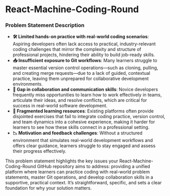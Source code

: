 # React-Machine-Coding-Round

### Problem Statement Description
- **🛠️ Limited hands-on practice with real-world coding scenarios**: Aspiring developers often lack access to practical, industry-relevant coding challenges that mirror the complexity and structure of professional projects, hindering their ability to build job-ready skills.
- **📥 Insufficient exposure to Git workflows**: Many learners struggle to master essential version control operations—such as cloning, pulling, and creating merge requests—due to a lack of guided, contextual practice, leaving them unprepared for collaborative development environments.
- **🤝 Gap in collaboration and communication skills**: Novice developers frequently miss opportunities to learn how to work effectively in teams, articulate their ideas, and resolve conflicts, which are critical for success in real-world software development.
- **🧩 Fragmented learning resources**: Existing platforms often provide disjointed exercises that fail to integrate coding practice, version control, and team dynamics into a cohesive experience, making it harder for learners to see how these skills connect in a professional setting.
- **📉 Motivation and feedback challenges**: Without a structured environment that simulates real-world development workflows and offers clear guidance, learners struggle to stay engaged and assess their progress effectively.

This problem statement highlights the key issues your React-Machine-Coding-Round GitHub repository aims to address: providing a unified platform where learners can practice coding with real-world problem statements, master Git operations, and develop collaboration skills in a supportive, practical context. It’s straightforward, specific, and sets a clear foundation for why your solution matters.

